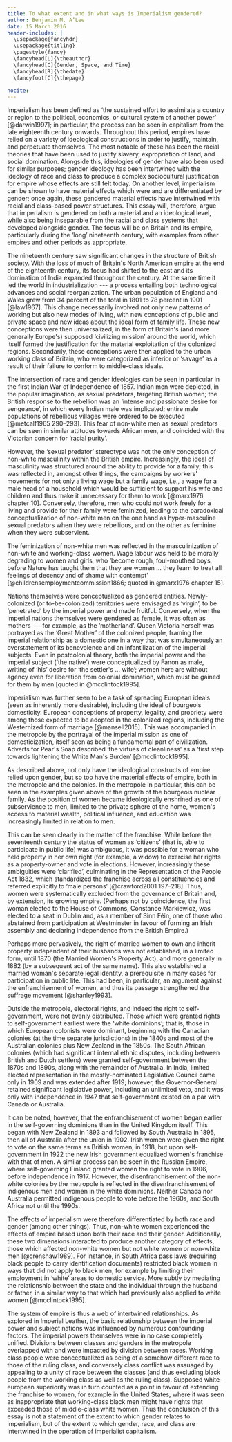 ```yaml
---
title: To what extent and in what ways is Imperialism gendered?
author: Benjamin M. A’Lee
date: 15 March 2016
header-includes: |
  \usepackage{fancyhdr}
  \usepackage{titling}
  \pagestyle{fancy}
  \fancyhead[L]{\theauthor}
  \fancyhead[C]{Gender, Space, and Time}
  \fancyhead[R]{\thedate}
  \fancyfoot[C]{\thepage}

nocite:
---
```


<!-- 80% -->

Imperialism has been defined as ‘the sustained effort to assimilate a country or region to the political, economics, or cultural system of another power’ [@darwin1997]; in particular, the process can be seen in capitalism from the late eighteenth century onwards. Throughout this period, empires have relied on a variety of ideological constructions in order to justify, maintain, and perpetuate themselves. The most notable of these has been the racial theories that have been used to justify slavery, expropriation of land, and social domination. Alongside this, ideologies of gender have also been used for similar purposes; gender ideology has been intertwined with the ideology of race and class to produce a complex sociocultural justification for empire whose effects are still felt today. On another level, imperialism can be shown to have material effects which were and are differentiated by gender; once again, these gendered material effects have intertwined with racial and class-based power structures. This essay will, therefore, argue that imperialism is gendered on both a material and an ideological level, while also being inseparable from the racial and class systems that developed alongside gender. The focus will be on Britain and its empire, particularly during the ‘long’ nineteenth century, with examples from other empires and other periods as appropriate.

<!--
- gendered ideology as justification of empire
  - masculinity - nonwhite men/servants feminized
  - femininity - how white and nonwhite women are differentiated?
  - Indian mutiny
  - Suffrage
-->

The nineteenth century saw significant changes in the structure of British society. With the loss of much of Britain's North American empire at the end of the eighteenth century, its focus had shifted to the east and its domination of India expanded throughout the century. At the same time it led the world in industrialization --- a process entailing both technological advances and social reorganization. The urban population of England and Wales grew from 34 percent of the total in 1801 to 78 percent in 1901 [@law1967]. This change necessarily involved not only new patterns of working but also new modes of living, with new conceptions of public and private space and new ideas about the ideal form of family life. These new conceptions were then universalized, in the form of Britain's (and more generally Europe's) supposed ‘civilizing mission’ around the world, which itself formed the justification for the material exploitation of the colonized regions. Secondarily, these conceptions were then applied to the urban working class of Britain, who were categorized as inferior or ‘savage’ as a result of their failure to conform to middle-class ideals.

The intersection of race and gender ideologies can be seen in particular in the first Indian War of Independence of 1857. Indian men were depicted, in the popular imagination, as sexual predators, targeting British women; the British response to the rebellion was an ‘intense and passionate desire for vengeance’, in which every Indian male was implicated; entire male populations of rebellious villages were ordered to be executed [@metcalf1965 290–293]. This fear of non-white men as sexual predators can be seen in similar attitudes towards African men, and coincided with the Victorian concern for ‘racial purity’.

However, the ‘sexual predator’ stereotype was not the only conception of non-white masculinity within the British empire. Increasingly, the ideal of masculinity was structured around the ability to provide for a family; this was reflected in, amongst other things, the campaigns by workers' movements for not only a living wage but a family wage, i.e., a wage for a male head of a household which would be sufficient to support his wife and children and thus make it unnecessary for them to work [@marx1976 chapter 10]. Conversely, therefore, men who could not work freely for a living and provide for their family were feminized, leading to the paradoxical conceptualization of non-white men on the one hand as hyper-masculine sexual predators when they were rebellious, and on the other as feminine when they were subservient.

The feminization of non-white men was reflected in the masculinization of non-white and working-class women. Wage labour was held to be morally degrading to women and girls, who ‘become rough, foul-mouthed boys, before Nature has taught them that they are women … they learn to treat all feelings of decency and of shame with contempt’ [@childrensemploymentcommission1866; quoted in @marx1976 chapter 15].

<!--
TODO expand this wrt race.
- Discourse - gendered representations of colonizing/colonized nations
- "native and his wife" fanon
-->

Nations themselves were conceptualized as gendered entities. Newly-colonized (or to-be-colonized) territories were envisaged as ‘virgin’, to be ‘penetrated’ by the imperial power and made fruitful. Conversely, when the imperial nations themselves were gendered as female, it was often as mothers --- for example, as the ‘motherland’. Queen Victoria herself was portrayed as the ‘Great Mother’ of the colonized people, framing the imperial relationship as a domestic one in a way that was simultaneously an overstatement of its benevolence and an infantilization of the imperial subjects. Even in postcolonial theory, both the imperial power and the imperial subject (‘the native’) were conceptualized by Fanon as male, writing of ‘his’ desire for ‘the settler's … wife’; women here are without agency even for liberation from colonial domination, which must be gained for them by men [quoted in @mcclintock1995].

Imperialism was further seen to be a task of spreading European ideals (seen as inherently more desirable), including the ideal of bourgeois domesticity. European conceptions of property, legality, and propriety were among those expected to be adopted in the colonized regions, including the Westernized form of marriage [@mansell2015]. This was accompanied in the metropole by the portrayal of the imperial mission as one of domesticization, itself seen as being a fundamental part of civilization. Adverts for Pear's Soap described ‘the virtues of cleanliness’ as a ‘first step towards lightening the White Man's Burden’ [@mcclintock1995].

<!--
- material effects of empire differentiated by gender
- dominance of males in imperial institutions
- doubly-subordinate status of females in colonized regions
- see eg imperial leather on South Africa
-->

As described above, not only have the ideological constructs of empire relied upon gender, but so too have the material effects of empire, both in the metropole and the colonies. In the metropole in particular, this can be seen in the examples given above of the growth of the bourgeois nuclear family. As the position of women became ideologically enshrined as one of subservience to men, limited to the private sphere of the home, women's access to material wealth, political influence, and education was increasingly limited in relation to men.

This can be seen clearly in the matter of the franchise. While before the seventeenth century the status of women as ‘citizens’ (that is, able to participate in public life) was ambiguous, it was possible for a woman who held property in her own right (for example, a widow) to exercise her rights as a property-owner and vote in elections. However, increasingly these ambiguities were ‘clarified’, culminating in the Representation of the People Act 1832, which standardized the franchise across all constituencies and referred explicitly to ‘male persons’ [@crawford2001 197–218]. Thus, women were systematically excluded from the governance of Britain and, by extension, its growing empire. (Perhaps not by coincidence, the first woman elected to the House of Commons, Constance Markiewicz, was elected to a seat in Dublin and, as a member of Sinn Féin, one of those who abstained from participation at Westminster in favour of forming an Irish assembly and declaring independence from the British Empire.)

Perhaps more pervasively, the right of married women to own and inherit property independent of their husbands was not established, in a limited form, until 1870 (the Married Women's Property Act), and more generally in 1882 (by a subsequent act of the same name). This also established a married woman's separate legal identity, a prerequisite in many cases for participation in public life. This had been, in particular, an argument against the enfranchisement of women, and thus its passage strengthened the suffrage movement [@shanley1993].

Outside the metropole, electoral rights, and indeed the right to self-government, were not evenly distributed. Those which were granted rights to self-government earliest were the ‘white dominions’; that is, those in which European colonists were dominant, beginning with the Canadian colonies (at the time separate jurisdictions) in the 1840s and most of the Australian colonies plus New Zealand in the 1850s. The South African colonies (which had significant internal ethnic disputes, including between British and Dutch settlers) were granted self-government between the 1870s and 1890s, along with the remainder of Australia. In India, limited elected representation in the mostly-nominated Legislative Council came only in 1909 and was extended after 1919; however, the Governor-General retained significant legislative power, including an unlimited veto, and it was only with independence in 1947 that self-government existed on a par with Canada or Australia.

It can be noted, however, that the enfranchisement of women began earlier in the self-governing dominions than in the United Kingdom itself. This began with New Zealand in 1893 and followed by South Australia in 1895, then all of Australia after the union in 1902. Irish women were given the right to vote on the same terms as British women, in 1918, but upon self-government in 1922 the new Irish government equalized women's franchise with that of men. A similar process can be seen in the Russian Empire, where self-governing Finland granted women the right to vote in 1906, before independence in 1917. However, the disenfranchisement of the non-white colonies by the metropole is reflected in the disenfranchisement of indigenous men and women in the white dominions. Neither Canada nor Australia permitted indigenous people to vote before the 1960s, and South Africa not until the 1990s.

The effects of imperialism were therefore differentiated by both race and gender (among other things). Thus, non-white women experienced the effects of empire based upon both their race and their gender. Additionally, these two dimensions interacted to produce another category of effects, those which affected non-white women but not white women or non-white men [@crenshaw1989]. For instance, in South Africa pass laws (requiring black people to carry identification documents) restricted black women in ways that did not apply to black men, for example by limiting their employment in ‘white’ areas to domestic service. More subtly by mediating the relationship between the state and the individual through the husband or father, in a similar way to that which had previously also applied to white women [@mcclintock1995].

The system of empire is thus a web of intertwined relationships. As explored in Imperial Leather, the basic relationship between the imperial power and subject nations was influenced by numerous confounding factors. The imperial powers themselves were in no case completely unified. Divisions between classes and genders in the metropole overlapped with and were impacted by division between races. Working class people were conceptualized as being of a somehow different race to those of the ruling class, and conversely class conflict was assuaged by appealing to a unity of race between the classes (and thus excluding black people from the working class as well as the ruling class). Supposed white-european superiority was in turn counted as a point in favour of extending the franchise to women, for example in the United States, where it was seen as inappropriate that working-class black men might have rights that exceeded those of middle-class white women. Thus the conclusion of this essay is not a statement of the extent to which gender relates to imperialism, but of the extent to which gender, race, and class are intertwined in the operation of imperialist capitalism.
